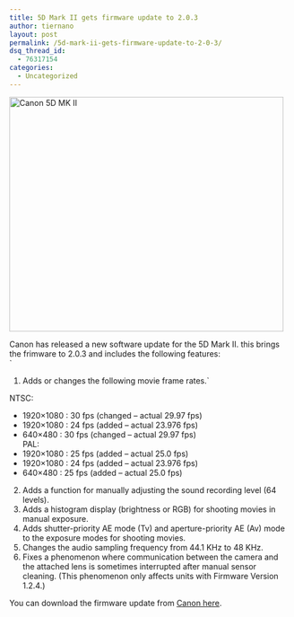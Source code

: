 ```yaml
---
title: 5D Mark II gets firmware update to 2.0.3
author: tiernano
layout: post
permalink: /5d-mark-ii-gets-firmware-update-to-2-0-3/
dsq_thread_id:
  - 76317154
categories:
  - Uncategorized
---
```

<img src="http://images.lotas-smartman.net/image.ashx?id=fa0697f3-2c1f-4ae2-9c6b-4c16a60ae6d0" alt="Canon 5D MK II" width="489" height="418" />

Canon has released a new software update for the 5D Mark II. this brings the frimware to 2.0.3 and includes the following features:  
`<br />
1.  Adds or changes the following movie frame rates.`

NTSC:  
* 1920×1080 : 30 fps (changed &#8211; actual 29.97 fps)  
* 1920×1080 : 24 fps (added &#8211; actual 23.976 fps)  
* 640×480 : 30 fps (changed &#8211; actual 29.97 fps)  
PAL:  
* 1920×1080 : 25 fps (added &#8211; actual 25.0 fps)  
* 1920×1080 : 24 fps (added &#8211; actual 23.976 fps)  
* 640×480 : 25 fps (added &#8211; actual 25.0 fps)

2. Adds a function for manually adjusting the sound recording level (64 levels).  
3. Adds a histogram display (brightness or RGB) for shooting movies in manual exposure.  
4. Adds shutter-priority AE mode (Tv) and aperture-priority AE (Av) mode to the exposure modes for shooting movies.  
5. Changes the audio sampling frequency from 44.1 KHz to 48 KHz.  
6. Fixes a phenomenon where communication between the camera and the attached lens is sometimes interrupted after manual sensor cleaning. (This phenomenon only affects units with Firmware Version 1.2.4.)</code>

You can download the firmware update from [Canon here][1].

 [1]: http://web.canon.jp/imaging/eosd/firm-e/eos5dmk2/firmware.html